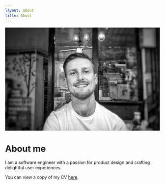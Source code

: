 ```yaml
---
layout: about
title: About
---
```


![image](../assets/images/profile.jpeg)

# About me

I am a software engineer with a passion for product design and crafting delightful user experiences.

You can view a copy of my CV [here]({{site.files.cv}}).